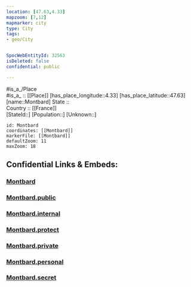 ```yaml
---
location: [47.63,4.33] 
mapzoom: [7,12] 
mapmarker: city 
type: City
tags:
- geo/City


SpocWebEntityId: 32563
isDeleted: false
confidential: public

---
```

#is_a_/Place  
#is_a_ :: [[Place]] 
[has_place_longitude::4.33] 
[has_place_latitude::47.63] 
[name::Montbard] 
State ::  
Country :: [[France]]  
[StateId::] 
[Population::] 
[Unknown::] 


```leaflet
id: Montbard
coordinates: [[Montbard]] 
markerFile: [[Montbard]] 
defaultZoom: 11 
maxZoom: 18
```


## Confidential Links & Embeds: 

### [Montbard](/_Standards/Earth/Continent/Europe/Europe~West/France/regions~France/Bourgogne-Franche-Comté/departments~Bourgogne-Franche-Comté/Côte-d'Or/communes~Côte-d'Or/Montbard/cities~Montbard/Montbard.md) 

### [Montbard.public](/_public/Earth/Continent/Europe/Europe~West/France/regions~France/Bourgogne-Franche-Comté/departments~Bourgogne-Franche-Comté/Côte-d'Or/communes~Côte-d'Or/Montbard/cities~Montbard/Montbard.public.md) 

### [Montbard.internal](/_internal/Earth/Continent/Europe/Europe~West/France/regions~France/Bourgogne-Franche-Comté/departments~Bourgogne-Franche-Comté/Côte-d'Or/communes~Côte-d'Or/Montbard/cities~Montbard/Montbard.internal.md) 

### [Montbard.protect](/_protect/Earth/Continent/Europe/Europe~West/France/regions~France/Bourgogne-Franche-Comté/departments~Bourgogne-Franche-Comté/Côte-d'Or/communes~Côte-d'Or/Montbard/cities~Montbard/Montbard.protect.md) 

### [Montbard.private](/_private/Earth/Continent/Europe/Europe~West/France/regions~France/Bourgogne-Franche-Comté/departments~Bourgogne-Franche-Comté/Côte-d'Or/communes~Côte-d'Or/Montbard/cities~Montbard/Montbard.private.md) 

### [Montbard.personal](/_personal/Earth/Continent/Europe/Europe~West/France/regions~France/Bourgogne-Franche-Comté/departments~Bourgogne-Franche-Comté/Côte-d'Or/communes~Côte-d'Or/Montbard/cities~Montbard/Montbard.personal.md) 

### [Montbard.secret](/_secret/Earth/Continent/Europe/Europe~West/France/regions~France/Bourgogne-Franche-Comté/departments~Bourgogne-Franche-Comté/Côte-d'Or/communes~Côte-d'Or/Montbard/cities~Montbard/Montbard.secret.md)

